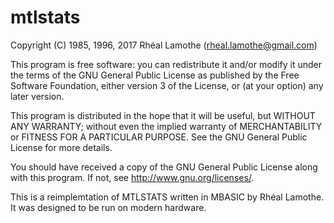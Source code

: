 # mtlstats

Copyright (C) 1985, 1996, 2017 Rhéal Lamothe (rheal.lamothe@gmail.com)

This program is free software: you can redistribute it and/or modify it under the terms of the GNU General Public License as published by the Free Software Foundation, either version 3 of the License, or (at your option) any later version.

This program is distributed in the hope that it will be useful, but WITHOUT ANY WARRANTY; without even the implied warranty of MERCHANTABILITY or FITNESS FOR A PARTICULAR PURPOSE.  See the GNU General Public License for more details.

You should have received a copy of the GNU General Public License along with this program.  If not, see <http://www.gnu.org/licenses/>.

This is a reimplemtation of MTLSTATS written in MBASIC by Rhéal Lamothe.  It was designed to be run on modern hardware.
